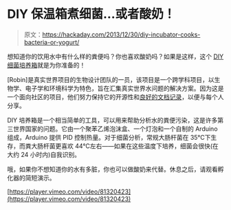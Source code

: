 # DIY 保温箱煮细菌…或者酸奶！

> 原文：<https://hackaday.com/2013/12/30/diy-incubator-cooks-bacteria-or-yogurt/>

想知道你的饮用水中有什么样的粪便吗？你也喜欢酸奶吗？如果是这样，这个 [DIY 细菌培养箱](http://biodesign.cc/2013/12/25/diy-incubator/)就是为你准备的！

[Robin]是真实世界项目的生物设计团队的一员，该项目是一个跨学科项目，以生物学、电子学和环境科学为特色，旨在汇集真实世界水问题的解决方案。因为这是一个面向社区的项目，他们努力保持它的开源性和[良好的文档记录](https://github.com/BioDesignRealWorld/Fermento)，以便与每个人分享。

DIY 培养箱是一个相当简单的工具，可以用来帮助分析水的粪便污染，这是许多第三世界国家的问题。它由一个聚苯乙烯泡沫盒、一个灯泡和一个自制的 Arduino 组成，Arduino 提供 PID 控制热量。对于细菌分析，常规大肠杆菌在 35℃下生存，而粪大肠杆菌更喜欢 44℃左右——如果在这些温度下培养，细菌会很快(在大约 24 小时内)自我识别。

哦，如果你不想知道你的水有多脏，你也可以做酸奶来代替。休息之后，请观看孵化器的简短演示。

[https://player.vimeo.com/video/81320423](https://player.vimeo.com/video/81320423)
